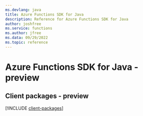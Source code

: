 ```yaml
---
ms.devlang: java
title: Azure Functions SDK for Java
description: Reference for Azure Functions SDK for Java
author: joshfree
ms.service: functions
ms.author: jfree
ms.data: 09/29/2022
ms.topic: reference
---
```

# Azure Functions SDK for Java - preview

## Client packages - preview
[!INCLUDE [client-packages](functions-client-index.md)]